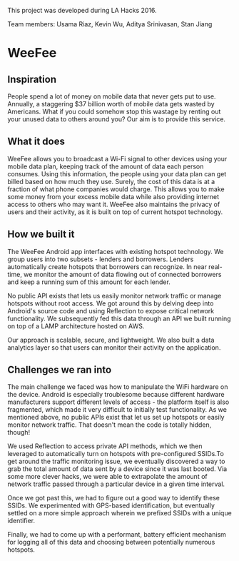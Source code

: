 This project was developed during LA Hacks 2016. 

Team members: Usama Riaz, Kevin Wu, Aditya Srinivasan, Stan Jiang


# WeeFee
## Inspiration

People spend a lot of money on mobile data that never gets put to use. Annually, a staggering $37 billion worth of mobile data gets wasted by Americans. What if you could somehow stop this wastage by renting out your unused data to others around you? Our aim is to provide this service.

## What it does
WeeFee allows you to broadcast a Wi-Fi signal to other devices using your mobile data plan, keeping track of the amount of data each person consumes. Using this information, the people using your data plan can get billed based on how much they use. Surely, the cost of this data is at a fraction of what phone companies would charge. This allows you to make some money from your excess mobile data while also providing internet access to others who may want it. WeeFee also maintains the privacy of users and their activity, as it is built on top of current hotspot technology.

## How we built it
The WeeFee Android app interfaces with existing hotspot technology. We group users into two subsets - lenders and borrowers. Lenders automatically create hotspots that borrowers can recognize. In near real-time, we monitor the amount of data flowing out of connected borrowers and keep a running sum of this amount for each lender. 

No public API exists that lets us easily monitor network traffic or manage hotspots without root access. We got around this by delving deep into Android's source code and using Reflection to expose critical network functionality. We subsequently fed this data through an API we built running on top of a LAMP architecture hosted on AWS. 

Our approach is scalable, secure, and lightweight. We also built a data analytics layer so that users can monitor their activity on the application. 

## Challenges we ran into
The main challenge we faced was how to manipulate the WiFi hardware on the device. Android is especially troublesome because different hardware manufacturers support different levels of access - the platform itself is also fragmented, which made it very difficult to initially test functionality. As we mentioned above, no public APIs exist that let us set up hotspots or easily monitor network traffic. That doesn't mean the code is totally hidden, though! 

We used Reflection to access private API methods, which we then leveraged to automatically turn on hotspots with pre-configured SSIDs.To get around the traffic monitoring issue, we eventually discovered a way to grab the total amount of data sent by a device since it was last booted. Via some more clever hacks, we were able to extrapolate the amount of network traffic passed through a particular device in a given time interval.

Once we got past this, we had to figure out a good way to identify these SSIDs. We experimented with GPS-based identification, but eventually settled on a more simple approach wherein we prefixed SSIDs with a unique identifier.

Finally, we had to come up with a performant, battery efficient mechanism for logging all of this data and choosing between potentially numerous hotspots. 
